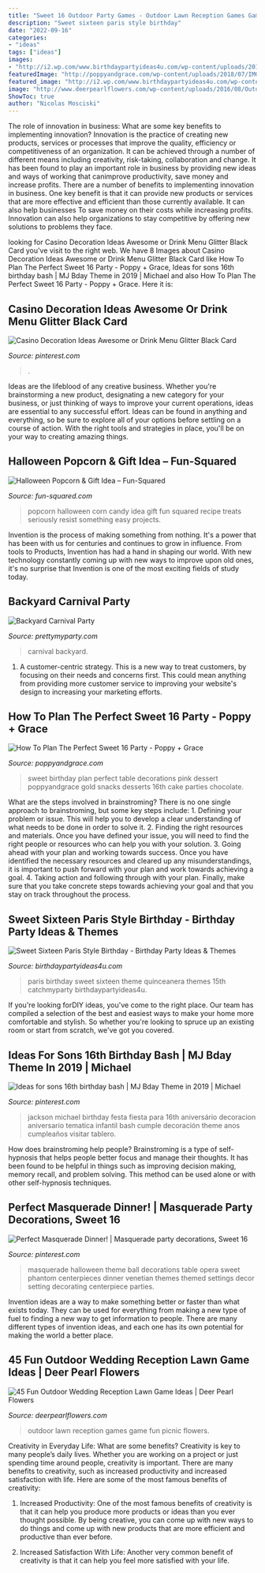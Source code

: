 ```yaml
---
title: "Sweet 16 Outdoor Party Games - Outdoor Lawn Reception Games Game Fun Picnic Flowers"
description: "Sweet sixteen paris style birthday"
date: "2022-09-16"
categories:
- "ideas"
tags: ["ideas"]
images:
- "http://i2.wp.com/www.birthdaypartyideas4u.com/wp-content/uploads/2016/07/Sweet-Sixteen-Paris-Style-Birthday-Rice-Krispy-Treats-600x899.jpg?resize=570%2C854"
featuredImage: "http://poppyandgrace.com/wp-content/uploads/2018/07/IMG_E1549-1.jpg"
featured_image: "http://i2.wp.com/www.birthdaypartyideas4u.com/wp-content/uploads/2016/07/Sweet-Sixteen-Paris-Style-Birthday-Rice-Krispy-Treats-600x899.jpg?resize=570%2C854"
image: "http://www.deerpearlflowers.com/wp-content/uploads/2016/08/Outdoor-Wedding-Reception-Lawn-Game-Ideas-17.jpg"
ShowToc: true
author: "Nicolas Mosciski"
---
```



The role of innovation in business: What are some key benefits to implementing innovation?
Innovation is the practice of creating new products, services or processes that improve the quality, efficiency or competitiveness of an organization. It can be achieved through a number of different means including creativity, risk-taking, collaboration and change. It has been found to play an important role in business by providing new ideas and ways of working that canimprove productivity, save money and increase profits.
There are a number of benefits to implementing innovation in business. One key benefit is that it can provide new products or services that are more effective and efficient than those currently available. It can also help businesses To save money on their costs while increasing profits. Innovation can also help organizations to stay competitive by offering new solutions to problems they face.

	

		
looking for Casino Decoration Ideas Awesome or Drink Menu Glitter Black Card you've visit to the right web. We have 8 Images about Casino Decoration Ideas Awesome or Drink Menu Glitter Black Card like How To Plan The Perfect Sweet 16 Party - Poppy + Grace, Ideas for sons 16th birthday bash | MJ Bday Theme in 2019 | Michael and also How To Plan The Perfect Sweet 16 Party - Poppy + Grace. Here it is:
		
    
## Casino Decoration Ideas Awesome Or Drink Menu Glitter Black Card

<img loading=lazy src="https://i.pinimg.com/736x/54/a4/cf/54a4cfd54745da924102558f3e00173d.jpg" onerror="this.onerror=null;this.src='https://tse4.mm.bing.net/th?id=OIP.IKGyeW907WDhSMEUKv7okgHaNH&amp;pid=15.1';" alt="Casino Decoration Ideas Awesome or Drink Menu Glitter Black Card">

_Source: pinterest.com_

>. 

	

Ideas are the lifeblood of any creative business. Whether you're brainstorming a new product, designating a new category for your business, or just thinking of ways to improve your current operations, ideas are essential to any successful effort. Ideas can be found in anything and everything, so be sure to explore all of your options before settling on a course of action. With the right tools and strategies in place, you'll be on your way to creating amazing things.

    
## Halloween Popcorn &amp; Gift Idea – Fun-Squared

<img loading=lazy src="https://i1.wp.com/fun-squared.com/wp-content/uploads/2016/09/CaramelCornPopcornrecipe.jpg?fit=850%2C1269&amp;ssl=1" onerror="this.onerror=null;this.src='https://tse4.mm.bing.net/th?id=OIP.Mht6lBTKeqw9Et0f-DiMqgHaLD&amp;pid=15.1';" alt="Halloween Popcorn &amp; Gift Idea – Fun-Squared">

_Source: fun-squared.com_

>popcorn halloween corn candy idea gift fun squared recipe treats seriously resist something easy projects. 

	

Invention is the process of making something from nothing. It's a power that has been with us for centuries and continues to grow in influence. From tools to Products, Invention has had a hand in shaping our world. With new technology constantly coming up with new ways to improve upon old ones, it's no surprise that Invention is one of the most exciting fields of study today.

    
## Backyard Carnival Party

<img loading=lazy src="https://www.prettymyparty.com/wp-content/uploads/2017/02/Carnival-Party-Feature.jpg" onerror="this.onerror=null;this.src='https://tse3.mm.bing.net/th?id=OIP.99qR_tcktUHzmlAMBi7VhAHaKY&amp;pid=15.1';" alt="Backyard Carnival Party">

_Source: prettymyparty.com_

>carnival backyard. 

	

1. A customer-centric strategy. This is a new way to treat customers, by focusing on their needs and concerns first. This could mean anything from providing more customer service to improving your website's design to increasing your marketing efforts.

    
## How To Plan The Perfect Sweet 16 Party - Poppy + Grace

<img loading=lazy src="http://poppyandgrace.com/wp-content/uploads/2018/07/IMG_E1549-1.jpg" onerror="this.onerror=null;this.src='https://tse1.mm.bing.net/th?id=OIP.9ebfFnZogOajhFbDrYoI7wHaJ4&amp;pid=15.1';" alt="How To Plan The Perfect Sweet 16 Party - Poppy + Grace">

_Source: poppyandgrace.com_

>sweet birthday plan perfect table decorations pink dessert poppyandgrace gold snacks desserts 16th cake parties chocolate. 

	

What are the steps involved in brainstroming?
There is no one single approach to brainstroming, but some key steps include: 1. Defining your problem or issue. This will help you to develop a clear understanding of what needs to be done in order to solve it. 2. Finding the right resources and materials. Once you have defined your issue, you will need to find the right people or resources who can help you with your solution. 3. Going ahead with your plan and working towards success. Once you have identified the necessary resources and cleared up any misunderstandings, it is important to push forward with your plan and work towards achieving a goal. 4. Taking action and following through with your plan. Finally, make sure that you take concrete steps towards achieving your goal and that you stay on track throughout the process.

    
## Sweet Sixteen Paris Style Birthday - Birthday Party Ideas &amp; Themes

<img loading=lazy src="http://i2.wp.com/www.birthdaypartyideas4u.com/wp-content/uploads/2016/07/Sweet-Sixteen-Paris-Style-Birthday-Rice-Krispy-Treats-600x899.jpg?resize=570%2C854" onerror="this.onerror=null;this.src='https://tse2.mm.bing.net/th?id=OIP.8PCS6QhLqc_KDuC6DCEQ3QHaLG&amp;pid=15.1';" alt="Sweet Sixteen Paris Style Birthday - Birthday Party Ideas &amp; Themes">

_Source: birthdaypartyideas4u.com_

>paris birthday sweet sixteen theme quinceanera themes 15th catchmyparty birthdaypartyideas4u. 

	

If you're looking forDIY ideas, you've come to the right place. Our team has compiled a selection of the best and easiest ways to make your home more comfortable and stylish. So whether you're looking to spruce up an existing room or start from scratch, we've got you covered.

    
## Ideas For Sons 16th Birthday Bash | MJ Bday Theme In 2019 | Michael

<img loading=lazy src="https://i.pinimg.com/736x/fa/10/77/fa1077d7122e531ff4b875acb2ed97ab--michael-jackson-party-th-birthday.jpg?b=t" onerror="this.onerror=null;this.src='https://tse4.mm.bing.net/th?id=OIP.cu6iLpzbN4Paa3qzZYCzogHaFj&amp;pid=15.1';" alt="Ideas for sons 16th birthday bash | MJ Bday Theme in 2019 | Michael">

_Source: pinterest.com_

>jackson michael birthday festa fiesta para 16th aniversário decoracion aniversario tematica infantil bash cumple decoración theme anos cumpleaños visitar tablero. 

	

How does brainstroming help people?
Brainstroming is a type of self-hypnosis that helps people better focus and manage their thoughts. It has been found to be helpful in things such as improving decision making, memory recall, and problem solving. This method can be used alone or with other self-hypnosis techniques.

    
## Perfect Masquerade Dinner! | Masquerade Party Decorations, Sweet 16

<img loading=lazy src="https://i.pinimg.com/736x/cf/29/6c/cf296c6d27e3fb886749d724469a2aad--masquerade-wedding-decorations-masquerade-theme.jpg" onerror="this.onerror=null;this.src='https://tse2.mm.bing.net/th?id=OIP.45zXswJLdS6JQUoyl_6u-ADMEy&amp;pid=15.1';" alt="Perfect Masquerade Dinner! | Masquerade party decorations, Sweet 16">

_Source: pinterest.com_

>masquerade halloween theme ball decorations table opera sweet phantom centerpieces dinner venetian themes themed settings decor setting decorating centerpiece parties. 

	

Invention ideas are a way to make something better or faster than what exists today. They can be used for everything from making a new type of fuel to finding a new way to get information to people. There are many different types of invention ideas, and each one has its own potential for making the world a better place.

    
## 45 Fun Outdoor Wedding Reception Lawn Game Ideas | Deer Pearl Flowers

<img loading=lazy src="http://www.deerpearlflowers.com/wp-content/uploads/2016/08/Outdoor-Wedding-Reception-Lawn-Game-Ideas-17.jpg" onerror="this.onerror=null;this.src='https://tse1.mm.bing.net/th?id=OIP.gnly2IIUhXSj4M4TMB11QwHaLG&amp;pid=15.1';" alt="45 Fun Outdoor Wedding Reception Lawn Game Ideas | Deer Pearl Flowers">

_Source: deerpearlflowers.com_

>outdoor lawn reception games game fun picnic flowers. 

	

Creativity in Everyday Life: What are some benefits?
Creativity is key to many people’s daily lives. Whether you are working on a project or just spending time around people, creativity is important. There are many benefits to creativity, such as increased productivity and increased satisfaction with life. Here are some of the most famous benefits of creativity: 
1) Increased Productivity: One of the most famous benefits of creativity is that it can help you produce more products or ideas than you ever thought possible. By being creative, you can come up with new ways to do things and come up with new products that are more efficient and productive than ever before. 

2) Increased Satisfaction With Life: Another very common benefit of creativity is that it can help you feel more satisfied with your life.

